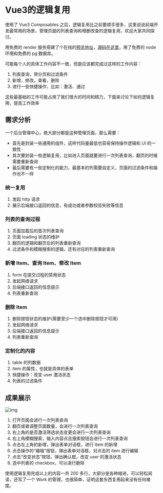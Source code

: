 # Vue3的逻辑复用

使用了 Vue3 Composables 之后，逻辑复用比之前要顺手很多，这里说说前端开发最常用的场景，管理页面的列表查询和增删改查的逻辑复用，欢迎大家共同探讨。

用免费的 render 服务搭建了个在线的[预览地址](https://efficiency-32hd.onrender.com)，[源码在这里](https://github.com/hezhongfeng/efficiency-fe)，用了免费的 node 环境和免费的 pg 数据库。

可能每个人的具体工作内容不一致，但是应该都完成过这样的工作内容：

1. 列表查询，带分页和过滤条件
2. 新增，修改，查看，删除
3. 进行一些快捷操作，比如：激活、通过

这些最基础的工作可能占用了我们很大的时间和精力，下面来讨论下如何逻辑复用，提高工作效率

## 需求分析

一个后台管理中心，绝大部分都是这种管理页面，那么需要：

- 首先是封装一些通用的组件，这样代码量最低也容易保持操作逻辑和 UI 的一致性
- 其次要封装一些逻辑复用，比如进入页面就要进行一次列表查询，翻页的时候需要重新查询
- 最后需要有一些定制化的能力，最基本的列需要自定义，页面的过滤条件和操作也不一样

### 统一复用

1. 发起 http 请求
2. 展示后端接口返回的信息，有成功或者参数校验失败等信息

### 列表的查询过程

1. 页面加载后的首次列表查询
2. 页面 loading 状态的维护
3. 翻页的逻辑和翻页后的列表重新查询
4. 过滤条件和模糊搜索的逻辑，还有对应的列表重新查询

### 新增 Item、查询 Item、修改 Item

1. form 在提交过程的禁用状态
2. 发起网络请求
3. 后端接口返回的信息提示
4. 列表重新查询

### 删除 Item

1. 删除按钮状态的维护(需要至少一个选中删除按钮才可用)
2. 发起网络请求
3. 后端接口返回的信息提示
4. 列表重新查询

### 定制化的内容

1. table 的列数据
2. item 的属性，也就是具体的表单
3. 快捷操作：改变 user 激活状态
4. 列表的过滤条件

## 成果展示

![img](https://p3-juejin.byteimg.com/tos-cn-i-k3u1fbpfcp/0cdcba1068754de29f54b61e56705225~tplv-k3u1fbpfcp-jj-mark:0:0:0:0:q75.image#?w=3044\&h=1742\&s=223221\&e=png\&a=1\&b=999999)

1. 打开页面会进行一次列表查询
2. 翻页或者调整页面数量，会进行一次列表查询
3. 右上角的是否激活筛选状态变更会进行一次列表查询
4. 右上角模糊搜索，输入内容点击搜索按钮会进行一次列表查询
5. 点击左上角的新增，弹出表单对话框，进行 item 的新增
6. 点击操作的“编辑”按钮，弹出表单对话框，对点击的 item 进行编辑
7. 点击“改变状态”按钮，弹出确认框，改变 user 的激活状态
8. 选中列表的 checkbox，可以进行删除

使用逻辑复用完成以上的内容一共 200 多行，大部分是各种缩进，可以轻松阅读，还写了一个 Work 的管理，也很简单，证明这套东西复用起来没有任何难度。
